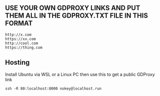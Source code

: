 ## USE YOUR OWN GDPROXY LINKS AND PUT THEM ALL IN THE GDPROXY.TXT FILE IN THIS FORMAT
```
http://x.com
https://xx.com
http://cool.com
https://thing.com
```
## Hosting
Install Ubuntu via WSL or a Linux PC then use this to get a public GDProxy link
```
ssh -R 80:localhost:8000 nokey@localhost.run
```
